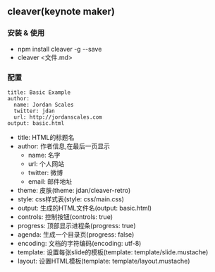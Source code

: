 ## cleaver(keynote maker)

### 安装 & 使用
* npm install cleaver -g --save
* cleaver <文件.md>

### 配置
```
title: Basic Example
author:
  name: Jordan Scales
  twitter: jdan
  url: http://jordanscales.com
output: basic.html
```

* title: HTML的标题名
* author: 作者信息,在最后一页显示
	* name: 名字
	* url: 个人网站
	* twitter: 微博
	* email: 邮件地址
* theme: 皮肤(theme: jdan/cleaver-retro)
* style: css样式表(style: css/main.css)
* output: 生成的HTML文件名(output: basic.html)
* controls: 控制按钮(controls: true)
* progress: 顶部显示进程条(progress: true)
* agenda: 生成一个目录页(progress: false)
* encoding: 文档的字符编码(encoding: utf-8)
* template: 设置每张slide的模板(template: template/slide.mustache)
* layout: 设置HTML模板(template: template/layout.mustache)
